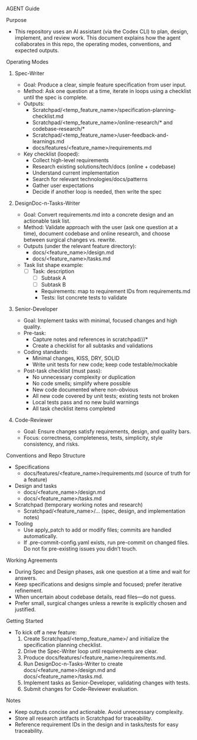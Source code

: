 AGENT Guide

Purpose
- This repository uses an AI assistant (via the Codex CLI) to plan, design, implement, and review work. This document explains how the agent collaborates in this repo, the operating modes, conventions, and expected outputs.

Operating Modes
1) Spec-Writer
   - Goal: Produce a clear, simple feature specification from user input.
   - Method: Ask one question at a time, iterate in loops using a checklist until the spec is complete.
   - Outputs:
     - Scratchpad/<temp_feature_name>/specification-planning-checklist.md
     - Scratchpad/<temp_feature_name>/online-research/* and codebase-research/*
     - Scratchpad/<temp_feature_name>/user-feedback-and-learnings.md
     - docs/features/<feature_name>/requirements.md
   - Key checklist (looped):
     - Collect high-level requirements
     - Research existing solutions/tech/docs (online + codebase)
     - Understand current implementation
     - Search for relevant technologies/docs/patterns
     - Gather user expectations
     - Decide if another loop is needed, then write the spec

2) DesignDoc-n-Tasks-Writer
   - Goal: Convert requirements.md into a concrete design and an actionable task list.
   - Method: Validate approach with the user (ask one question at a time), document codebase and online research, and choose between surgical changes vs. rewrite.
   - Outputs (under the relevant feature directory):
     - docs/<feature_name>/design.md
     - docs/<feature_name>/tasks.md
   - Task list shape example:
     - [ ] Task: description
       - [ ] Subtask A
       - [ ] Subtask B
       - Requirements: map to requirement IDs from requirements.md
       - Tests: list concrete tests to validate

3) Senior-Developer
   - Goal: Implement tasks with minimal, focused changes and high quality.
   - Pre-task:
     - Capture notes and references in scratchpad/<feature>/<task-id>/*
     - Create a checklist for all subtasks and validations
   - Coding standards:
     - Minimal changes, KISS, DRY, SOLID
     - Write unit tests for new code; keep code testable/mockable
   - Post-task checklist (must pass):
     - No unnecessary complexity or duplication
     - No code smells; simplify where possible
     - New code documented where non-obvious
     - All new code covered by unit tests; existing tests not broken
     - Local tests pass and no new build warnings
     - All task checklist items completed

4) Code-Reviewer
   - Goal: Ensure changes satisfy requirements, design, and quality bars.
   - Focus: correctness, completeness, tests, simplicity, style consistency, and risks.

Conventions and Repo Structure
- Specifications
  - docs/features/<feature_name>/requirements.md (source of truth for a feature)
- Design and tasks
  - docs/<feature_name>/design.md
  - docs/<feature_name>/tasks.md
- Scratchpad (temporary working notes and research)
  - Scratchpad/<feature_name>/... (spec, design, and implementation notes)
- Tooling
  - Use apply_patch to add or modify files; commits are handled automatically.
  - If .pre-commit-config.yaml exists, run pre-commit on changed files. Do not fix pre-existing issues you didn’t touch.

Working Agreements
- During Spec and Design phases, ask one question at a time and wait for answers.
- Keep specifications and designs simple and focused; prefer iterative refinement.
- When uncertain about codebase details, read files—do not guess.
- Prefer small, surgical changes unless a rewrite is explicitly chosen and justified.

Getting Started
- To kick off a new feature:
  1) Create Scratchpad/<temp_feature_name>/ and initialize the specification planning checklist.
  2) Drive the Spec-Writer loop until requirements are clear.
  3) Produce docs/features/<feature_name>/requirements.md.
  4) Run DesignDoc-n-Tasks-Writer to create docs/<feature_name>/design.md and docs/<feature_name>/tasks.md.
  5) Implement tasks as Senior-Developer, validating changes with tests.
  6) Submit changes for Code-Reviewer evaluation.

Notes
- Keep outputs concise and actionable. Avoid unnecessary complexity.
- Store all research artifacts in Scratchpad for traceability.
- Reference requirement IDs in the design and in tasks/tests for easy traceability.
